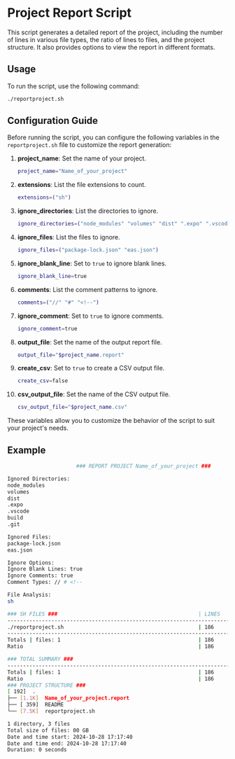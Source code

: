 # Project Report Script

This script generates a detailed report of the project, including the number of lines in various file types, the ratio of lines to files, and the project structure. It also provides options to view the report in different formats.

## Usage

To run the script, use the following command:

```bash
./reportproject.sh
```

## Configuration Guide

Before running the script, you can configure the following variables in the `reportproject.sh` file to customize the report generation:

1. **project_name**: Set the name of your project.
   ```bash
   project_name="Name_of_your_project"
   ```

2. **extensions**: List the file extensions to count.
   ```bash
   extensions=("sh")
   ```

3. **ignore_directories**: List the directories to ignore.
   ```bash
   ignore_directories=("node_modules" "volumes" "dist" ".expo" ".vscode" "build" ".git")
   ```

4. **ignore_files**: List the files to ignore.
   ```bash
   ignore_files=("package-lock.json" "eas.json")
   ```

5. **ignore_blank_line**: Set to `true` to ignore blank lines.
   ```bash
   ignore_blank_line=true
   ```

6. **comments**: List the comment patterns to ignore.
   ```bash
   comments=("//" "#" "<!--")
   ```

7. **ignore_comment**: Set to `true` to ignore comments.
   ```bash
   ignore_comment=true
   ```

8. **output_file**: Set the name of the output report file.
   ```bash
   output_file="$project_name.report"
   ```

9. **create_csv**: Set to `true` to create a CSV output file.
   ```bash
   create_csv=false
   ```

10. **csv_output_file**: Set the name of the CSV output file.
    ```bash
    csv_output_file="$project_name.csv"
    ```

These variables allow you to customize the behavior of the script to suit your project's needs.


## Example

```bash
                      ### REPORT PROJECT Name_of_your_project ###

Ignored Directories:
node_modules
volumes
dist
.expo
.vscode
build
.git

Ignored Files:
package-lock.json
eas.json

Ignore Options:
Ignore Blank Lines: true
Ignore Comments: true
Comment Types: // # <!--

File Analysis:
sh

### SH FILES ###                                             | LINES
-------------------------------------------------------------------------
./reportproject.sh                                           | 186
-------------------------------------------------------------------------
Totals | files: 1                                            | 186
Ratio                                                        | 186

### TOTAL SUMMARY ###
-------------------------------------------------------------------------
Totals | files: 1                                            | 186
Ratio                                                        | 186
### PROJECT STRUCTURE ###
[ 192]  .
├── [1.1K]  Name_of_your_project.report
├── [ 359]  README
└── [7.5K]  reportproject.sh

1 directory, 3 files
Total size of files: 00 GB
Date and time start: 2024-10-28 17:17:40
Date and time end: 2024-10-28 17:17:40
Duration: 0 seconds
```
